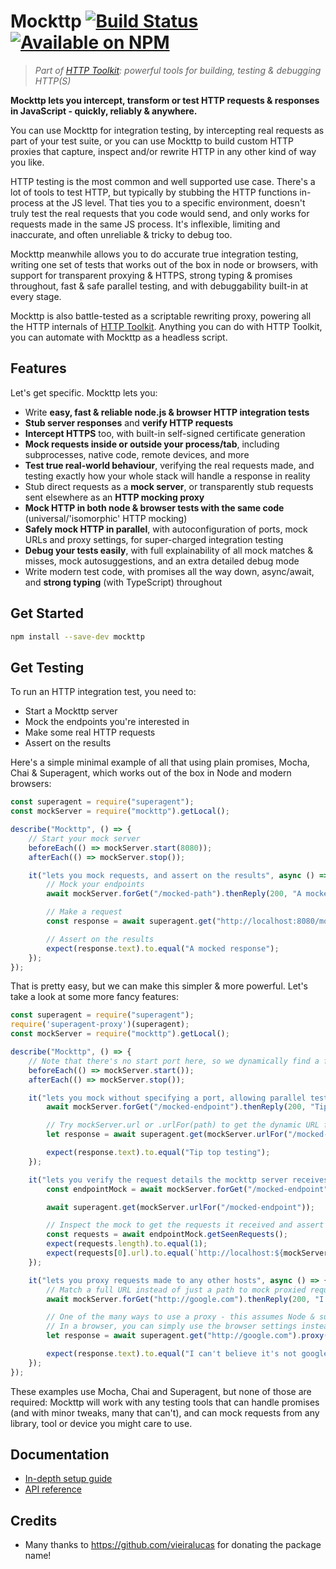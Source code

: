 # Mockttp [![Build Status](https://github.com/httptoolkit/mockttp/workflows/CI/badge.svg)](https://github.com/httptoolkit/mockttp/actions) [![Available on NPM](https://img.shields.io/npm/v/mockttp.svg)](https://npmjs.com/package/mockttp)

> _Part of [HTTP Toolkit](https://httptoolkit.com): powerful tools for building, testing & debugging HTTP(S)_

**Mockttp lets you intercept, transform or test HTTP requests & responses in JavaScript - quickly, reliably & anywhere.**

You can use Mockttp for integration testing, by intercepting real requests as part of your test suite, or you can use Mockttp to build custom HTTP proxies that capture, inspect and/or rewrite HTTP in any other kind of way you like.

HTTP testing is the most common and well supported use case. There's a lot of tools to test HTTP, but typically by stubbing the HTTP functions in-process at the JS level. That ties you to a specific environment, doesn't truly test the real requests that you code would send, and only works for requests made in the same JS process. It's inflexible, limiting and inaccurate, and often unreliable & tricky to debug too.

Mockttp meanwhile allows you to do accurate true integration testing, writing one set of tests that works out of the box in node or browsers, with support for transparent proxying & HTTPS, strong typing & promises throughout, fast & safe parallel testing, and with debuggability built-in at every stage.

Mockttp is also battle-tested as a scriptable rewriting proxy, powering all the HTTP internals of [HTTP Toolkit](https://httptoolkit.com). Anything you can do with HTTP Toolkit, you can automate with Mockttp as a headless script.

## Features

Let's get specific. Mockttp lets you:

* Write **easy, fast & reliable node.js & browser HTTP integration tests**
* **Stub server responses** and **verify HTTP requests**
* **Intercept HTTPS** too, with built-in self-signed certificate generation
* **Mock requests inside or outside your process/tab**, including subprocesses, native code, remote devices, and more
* **Test true real-world behaviour**, verifying the real requests made, and testing exactly how your whole stack will handle a response in reality
* Stub direct requests as a **mock server**, or transparently stub requests sent elsewhere as an **HTTP mocking proxy**
* **Mock HTTP in both node & browser tests with the same code** (universal/'isomorphic' HTTP mocking)
* **Safely mock HTTP in parallel**, with autoconfiguration of ports, mock URLs and proxy settings, for super-charged integration testing
* **Debug your tests easily**, with full explainability of all mock matches & misses, mock autosuggestions, and an extra detailed debug mode
* Write modern test code, with promises all the way down, async/await, and **strong typing** (with TypeScript) throughout

## Get Started

```bash
npm install --save-dev mockttp
```

## Get Testing

To run an HTTP integration test, you need to:

* Start a Mockttp server
* Mock the endpoints you're interested in
* Make some real HTTP requests
* Assert on the results

Here's a simple minimal example of all that using plain promises, Mocha, Chai & Superagent, which works out of the box in Node and modern browsers:

```typescript
const superagent = require("superagent");
const mockServer = require("mockttp").getLocal();

describe("Mockttp", () => {
    // Start your mock server
    beforeEach(() => mockServer.start(8080));
    afterEach(() => mockServer.stop());

    it("lets you mock requests, and assert on the results", async () => {
        // Mock your endpoints
        await mockServer.forGet("/mocked-path").thenReply(200, "A mocked response");

        // Make a request
        const response = await superagent.get("http://localhost:8080/mocked-path");

        // Assert on the results
        expect(response.text).to.equal("A mocked response");
    });
});
```

That is pretty easy, but we can make this simpler & more powerful. Let's take a look at some more fancy features:

```typescript
const superagent = require("superagent");
require('superagent-proxy')(superagent);
const mockServer = require("mockttp").getLocal();

describe("Mockttp", () => {
    // Note that there's no start port here, so we dynamically find a free one instead
    beforeEach(() => mockServer.start());
    afterEach(() => mockServer.stop());

    it("lets you mock without specifying a port, allowing parallel testing", async () => {
        await mockServer.forGet("/mocked-endpoint").thenReply(200, "Tip top testing");

        // Try mockServer.url or .urlFor(path) to get the dynamic URL for the server's port
        let response = await superagent.get(mockServer.urlFor("/mocked-endpoint"));

        expect(response.text).to.equal("Tip top testing");
    });

    it("lets you verify the request details the mockttp server receives", async () => {
        const endpointMock = await mockServer.forGet("/mocked-endpoint").thenReply(200, "hmm?");

        await superagent.get(mockServer.urlFor("/mocked-endpoint"));

        // Inspect the mock to get the requests it received and assert on their details
        const requests = await endpointMock.getSeenRequests();
        expect(requests.length).to.equal(1);
        expect(requests[0].url).to.equal(`http://localhost:${mockServer.port}/mocked-endpoint`);
    });

    it("lets you proxy requests made to any other hosts", async () => {
        // Match a full URL instead of just a path to mock proxied requests
        await mockServer.forGet("http://google.com").thenReply(200, "I can't believe it's not google!");

        // One of the many ways to use a proxy - this assumes Node & superagent-proxy.
        // In a browser, you can simply use the browser settings instead.
        let response = await superagent.get("http://google.com").proxy(mockServer.url);

        expect(response.text).to.equal("I can't believe it's not google!");
    });
});
```

These examples use Mocha, Chai and Superagent, but none of those are required: Mockttp will work with any testing tools that can handle promises (and with minor tweaks, many that can't), and can mock requests from any library, tool or device you might care to use.

## Documentation

* [In-depth setup guide](docs/setup.md)
* [API reference](https://httptoolkit.github.io/mockttp/)

## Credits

* Many thanks to https://github.com/vieiralucas for donating the package name!
